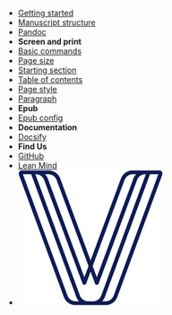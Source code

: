 - [Getting started](/)
- [Manuscript structure](manuscript.md)
- [Pandoc](pandoc.md)
- **Screen and print**
- [Basic commands](basic-commands.md)
- [Page size](page-size.md)
- [Starting section](starting-section.md)
- [Table of contents](table-of-contents.md)
- [Page style](page-style.md)
- [Paragraph](paragraph.md)
- **Epub**
- [Epub config](epub.md)
- **Documentation**
- [Docsify](docsify.md)
- **Find Us**
- [GitHub](https://github.com/lean-mind/codigo-sostenible-book-converter-format)
- [Lean Mind](https://leanmind.es/es/)
- ![savvily logo](resources/images/logo.png)
